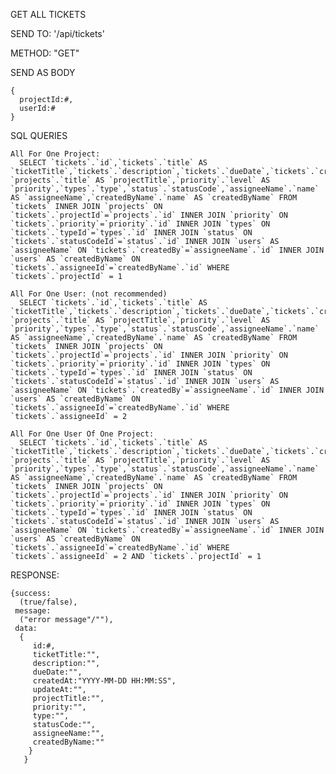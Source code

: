 GET ALL TICKETS

  SEND TO:
    '/api/tickets'
    
  METHOD:
    "GET"
    
  SEND AS BODY
  
    {
      projectId:#,
      userId:#
    }
  
  
  SQL QUERIES
  
    All For One Project:
      SELECT `tickets`.`id`,`tickets`.`title` AS `ticketTitle`,`tickets`.`description`,`tickets`.`dueDate`,`tickets`.`createdAt`,`tickets`.`updateAt`, `projects`.`title` AS `projectTitle`,`priority`.`level` AS `priority`,`types`.`type`,`status`.`statusCode`,`assigneeName`.`name` AS `assigneeName`,`createdByName`.`name` AS `createdByName` FROM `tickets` INNER JOIN `projects` ON `tickets`.`projectId`=`projects`.`id` INNER JOIN `priority` ON `tickets`.`priority`=`priority`.`id` INNER JOIN `types` ON `tickets`.`typeId`=`types`.`id` INNER JOIN `status` ON `tickets`.`statusCodeId`=`status`.`id` INNER JOIN `users` AS `assigneeName` ON `tickets`.`createdBy`=`assigneeName`.`id` INNER JOIN `users` AS `createdByName` ON `tickets`.`assigneeId`=`createdByName`.`id` WHERE `tickets`.`projectId` = 1
    
    All For One User: (not recommended)
      SELECT `tickets`.`id`,`tickets`.`title` AS `ticketTitle`,`tickets`.`description`,`tickets`.`dueDate`,`tickets`.`createdAt`,`tickets`.`updateAt`, `projects`.`title` AS `projectTitle`,`priority`.`level` AS `priority`,`types`.`type`,`status`.`statusCode`,`assigneeName`.`name` AS `assigneeName`,`createdByName`.`name` AS `createdByName` FROM `tickets` INNER JOIN `projects` ON `tickets`.`projectId`=`projects`.`id` INNER JOIN `priority` ON `tickets`.`priority`=`priority`.`id` INNER JOIN `types` ON `tickets`.`typeId`=`types`.`id` INNER JOIN `status` ON `tickets`.`statusCodeId`=`status`.`id` INNER JOIN `users` AS `assigneeName` ON `tickets`.`createdBy`=`assigneeName`.`id` INNER JOIN `users` AS `createdByName` ON `tickets`.`assigneeId`=`createdByName`.`id` WHERE `tickets`.`assigneeId` = 2
    
    All For One User Of One Project:
      SELECT `tickets`.`id`,`tickets`.`title` AS `ticketTitle`,`tickets`.`description`,`tickets`.`dueDate`,`tickets`.`createdAt`,`tickets`.`updateAt`, `projects`.`title` AS `projectTitle`,`priority`.`level` AS `priority`,`types`.`type`,`status`.`statusCode`,`assigneeName`.`name` AS `assigneeName`,`createdByName`.`name` AS `createdByName` FROM `tickets` INNER JOIN `projects` ON `tickets`.`projectId`=`projects`.`id` INNER JOIN `priority` ON `tickets`.`priority`=`priority`.`id` INNER JOIN `types` ON `tickets`.`typeId`=`types`.`id` INNER JOIN `status` ON `tickets`.`statusCodeId`=`status`.`id` INNER JOIN `users` AS `assigneeName` ON `tickets`.`createdBy`=`assigneeName`.`id` INNER JOIN `users` AS `createdByName` ON `tickets`.`assigneeId`=`createdByName`.`id` WHERE `tickets`.`assigneeId` = 2 AND `tickets`.`projectId` = 1

    
  RESPONSE:
  
    {success: 
      (true/false), 
     message: 
      ("error message"/""), 
     data:
      {
         id:#, 
         ticketTitle:"",
         description:"",
         dueDate:"",
         createdAt:"YYYY-MM-DD HH:MM:SS",
         updateAt:"",
         projectTitle:"",
         priority:"",
         type:"",
         statusCode:"",
         assigneeName:"",
         createdByName:""
        } 
       }
